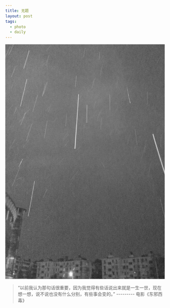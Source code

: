 ```yaml
---
title: 无题 
layout: post
tags:
  - photo
  - daily
---
```


![](/media/files/2016/01/12/snow_morning0640.jpg)

> “以前我认为那句话很重要，因为我觉得有些话说出来就是一生一世，现在想一想，说不说也没有什么分别，有些事会变的。” 
			             ---------    电影《东邪西毒》
